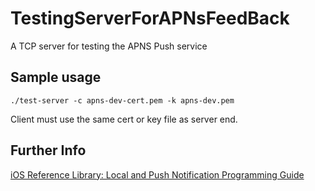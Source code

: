 # TestingServerForAPNsFeedBack

A TCP server for testing the APNS Push service

## Sample usage

```shell
./test-server -c apns-dev-cert.pem -k apns-dev.pem
```

Client must use the same cert or key file as server end.


## Further Info

[iOS Reference Library: Local and Push Notification Programming Guide][a1]

[a1]:http://developer.apple.com/iphone/library/documentation/NetworkingInternet/Conceptual/RemoteNotificationsPG/Introduction/Introduction.html#//apple_ref/doc/uid/TP40008194-CH1-SW1
